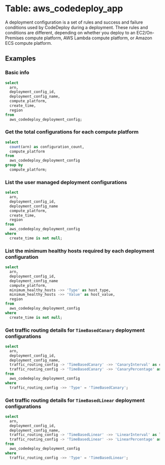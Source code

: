 # Table: aws_codedeploy_app

A deployment configuration is a set of rules and success and failure conditions used by CodeDeploy during a deployment. These rules and conditions are different, depending on whether you deploy to an EC2/On-Premises compute platform, AWS Lambda compute platform, or Amazon ECS compute platform.

## Examples

### Basic info

```sql
select
  arn,
  deployment_config_id,
  deployment_config_name,
  compute_platform,
  create_time,
  region
from
  aws_codedeploy_deployment_config;
```

### Get the total configurations for each compute platform

```sql
select
  count(arn) as configuration_count,
  compute_platform
from
  aws_codedeploy_deployment_config
group by
  compute_platform;
```

### List the user managed deployment configurations

```sql
select
  arn,
  deployment_config_id,
  deployment_config_name
  compute_platform,
  create_time,
  region
from
  aws_codedeploy_deployment_config
where
  create_time is not null;
```

### List the minimum healthy hosts required by each deployment configuration

```sql
select
  arn,
  deployment_config_id,
  deployment_config_name
  compute_platform,
  minimum_healthy_hosts ->> 'Type' as host_type,
  minimum_healthy_hosts ->> 'Value' as host_value,
  region
from
  aws_codedeploy_deployment_config
where
  create_time is not null;
```

### Get traffic routing details for `TimeBasedCanary` deployment configurations

```sql
select
  arn,
  deployment_config_id,
  deployment_config_name,
  traffic_routing_config -> 'TimeBasedCanary' ->> 'CanaryInterval' as canary_interval,
  traffic_routing_config -> 'TimeBasedCanary' ->> 'CanaryPercentage' as canary_percentage
from
  aws_codedeploy_deployment_config
where
  traffic_routing_config ->> 'Type' = 'TimeBasedCanary';
```

### Get traffic routing details for `TimeBasedLinear` deployment configurations

```sql
select
  arn,
  deployment_config_id,
  deployment_config_name,
  traffic_routing_config -> 'TimeBasedLinear' ->> 'LinearInterval' as linear_interval,
  traffic_routing_config -> 'TimeBasedLinear' ->> 'LinearPercentage' as linear_percentage
from
  aws_codedeploy_deployment_config
where
  traffic_routing_config ->> 'Type' = 'TimeBasedLinear';
```